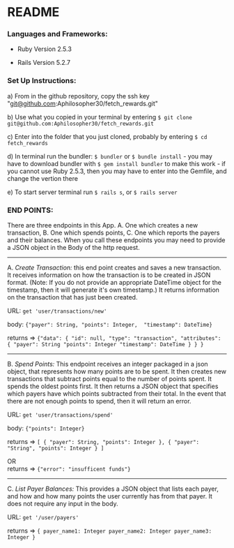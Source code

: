 # README

<h3>Languages and Frameworks:</h3>

- Ruby Version 2.5.3

- Rails Version 5.2.7


<h3>Set Up Instructions:</h3>

   a) From in the github repository, copy the ssh key "git@github.com:Aphilosopher30/fetch_rewards.git"

   b) Use what you copied in your terminal by entering ```$ git clone git@github.com:Aphilosopher30/fetch_rewards.git```

   c) Enter into the folder that you just cloned, probably by entering ```$ cd fetch_rewards```

   d) In terminal run the bundler: ```$ bundler``` or ```$ bundle install```
      - you may have to download bundler with ```$ gem install bundler``` to make this work 
      - if you cannot use Ruby 2.5.3, then you may have to enter into the Gemfile, and change the vertion there 

   e) To start server terminal run ```$ rails s```, or ```$ rails server```



<h3>END POINTS: </h3>

There are three endpoints in this App. A. One which creates a new transaction, B. One which spends points, C. One which reports the payers and their balances. When you call these endpoints you may need to provide a JSON object in the Body of the http request.

------

A. _Create Transaction:_ this end point creates and saves a new transaction. It receives information on how the transaction is to be created in JSON format. (Note: If you do not provide an appropriate DateTime object for the timestamp, then it will generate it's own timestamp.) It returns information on the transaction that has just been created.

   URL: ```get 'user/transactions/new' ```

  body: ```{"payer": String, "points": Integer,  "timestamp": DateTime}```

  returns => ```{"data": {
      "id": null,
      "type": "transaction",
      "attributes": {
        "payer": String
        "points": Integer
        "timestamp": DateTime
        }
      }
    }```
    
------

B. _Spend Points:_ This endpoint receives  an integer packaged in a json object, that represents how many points are to be spent. It then creates new transactions that subtract points equal to the number of points spent. It spends the oldest points first. It then returns a JSON object that specifies which payers have which points subtracted from their total. In the event that there are not enough points to spend, then it will return an error.

  URL: ```get 'user/transactions/spend'```

  body: ```{"points": Integer}```

  returns => ```[
    {
      "payer": String,
      "points": Integer
    },
    {
      "payer": "String",
      "points": Integer
    }
  ]```

OR    
  returns => ```{"error": "insufficent funds"}```

------

C. _List Payer Balances:_ This provides a JSON object that lists each payer, and how and how many points the user currently has from that payer. It does not require any input in the body.

  URL: ```get '/user/payers'```

  returns => ```{
    payer_name1: Integer
    payer_name2: Integer
    payer_name3: Integer
  }```
